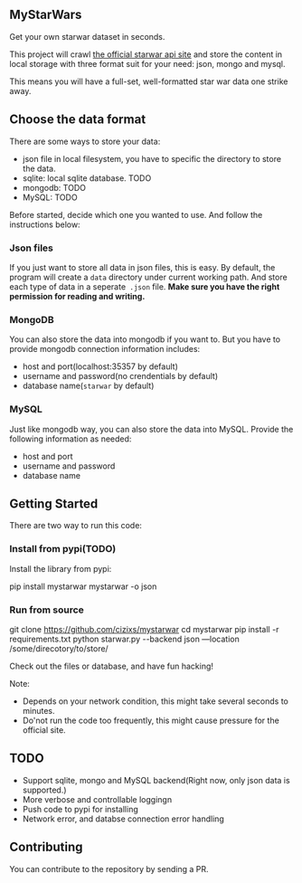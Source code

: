 ## MyStarWars

Get your own starwar dataset in seconds.

This project will crawl [the official starwar api site](https://swapi.co/) and store the content
in local storage with three format suit for your need: json, mongo and mysql.

This means you will have a full-set, well-formatted star war data one strike away.

## Choose the data format
There are some ways to store your data:

- json file in local filesystem, you have to specific the directory to store the data.
- sqlite: local sqlite database. TODO
- mongodb: TODO
- MySQL: TODO

Before started, decide which one you wanted to use. And follow the instructions below:

### Json files
If you just want to store all data in json files, this is easy.
By default, the program will create a `data` directory under current working path.
And store each type of data in a seperate` .json` file. **Make sure you have the right
permission for reading and writing.**

### MongoDB
You can also store the data into mongodb if you want to. But you have to provide
mongodb connection information includes:

- host and port(localhost:35357 by default)
- username and password(no crendentials by default)
- database name(`starwar` by default)


### MySQL
Just like mongodb way, you can also store the data into MySQL. Provide the following
information as needed:

- host and port
- username and password
- database name

## Getting Started

There are two way to run this code:

### Install from pypi(TODO)

Install the library from pypi:

  pip install mystarwar
  mystarwar -o json

### Run from source

  git clone https://github.com/cizixs/mystarwar
  cd mystarwar
  pip install -r requirements.txt
  python starwar.py --backend json —location /some/direcotory/to/store/

Check out the files or database, and have fun hacking!

Note: 

- Depends on your network condition, this might take several seconds to minutes.
- Do'not run the code too frequently, this might cause pressure for the official site.



## TODO

- Support sqlite, mongo and MySQL backend(Right now, only json data is supported.)
- More verbose and controllable loggingn
- Push code to pypi for installing
- Network error, and databse connection error handling

## Contributing
You can contribute to the repository by sending a PR.